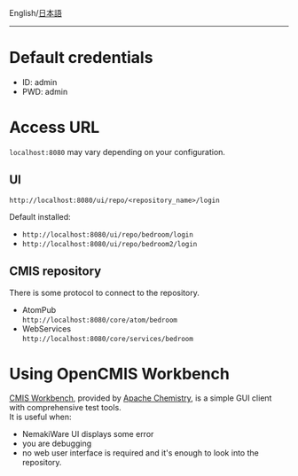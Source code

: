 English/[日本語](https://github.com/aegif/NemakiWare/wiki/%E3%82%A2%E3%82%AF%E3%82%BB%E3%82%B9)
***
# Default credentials
- ID: admin
- PWD: admin

# Access URL
`localhost:8080` may vary depending on your configuration.
## UI
`http://localhost:8080/ui/repo/<repository_name>/login`

Default installed:
* `http://localhost:8080/ui/repo/bedroom/login`
* `http://localhost:8080/ui/repo/bedroom2/login`

## CMIS repository
There is some protocol to connect to the repository.  
- AtomPub  
`http://localhost:8080/core/atom/bedroom`
- WebServices  
`http://localhost:8080/core/services/bedroom`

# Using OpenCMIS Workbench
[CMIS Workbench](https://chemistry.apache.org/java/developing/tools/dev-tools-workbench.html), provided by [Apache Chemistry](http://chemistry.apache.org/), is a simple GUI client with comprehensive test tools.  
It is useful when:
- NemakiWare UI displays some error
- you are debugging
- no web user interface is required and it's enough to look into the repository.
